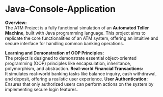 # Java-Console-Application

**Overview:** <br>
        The ATM Project is a fully functional simulation of an __Automated Teller Machine__, built with Java programming language. This project aims to replicate the core functionalities of an ATM system, offering an intuitive and secure interface for handling common banking operations.

**Learning and Demonstration of OOP Principles:** <br>
              The project is designed to demonstrate essential object-oriented programming (OOP) principles like encapsulation, inheritance, polymorphism, and abstraction.
**Real-world Financial Transactions:** <br>
              It simulates real-world banking tasks like balance inquiry, cash withdrawal, and deposit, offering a realistic user experience.
**User Authentication:** <br>
              Ensures that only authorized users can perform actions on the system by implementing secure login features.
